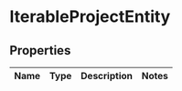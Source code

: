 
# IterableProjectEntity

## Properties
Name | Type | Description | Notes
------------ | ------------- | ------------- | -------------




